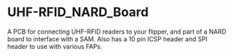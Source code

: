# UHF-RFID_NARD_Board
A PCB for connecting UHF-RFID readers to your flipper, and part of a NARD board to interface with a SAM.
Also has a 10 pin ICSP header and SPI header to use with various FAPs.

